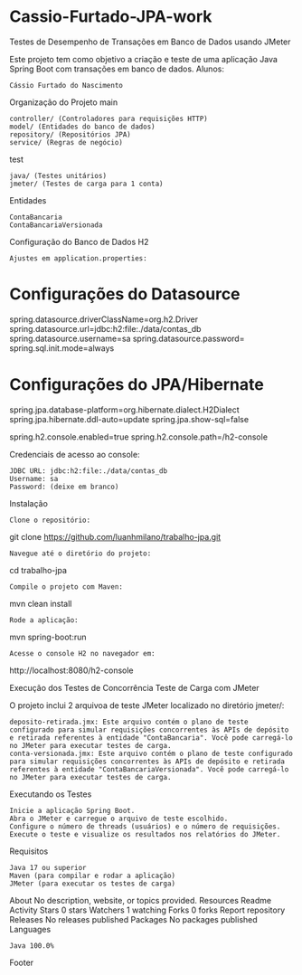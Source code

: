 # Cassio-Furtado-JPA-work
Testes de Desempenho de Transações em Banco de Dados usando JMeter

Este projeto tem como objetivo a criação e teste de uma aplicação Java Spring Boot com transações em banco de dados.
Alunos:

    Cássio Furtado do Nascimento

Organização do Projeto
main

    controller/ (Controladores para requisições HTTP)
    model/ (Entidades do banco de dados)
    repository/ (Repositórios JPA)
    service/ (Regras de negócio)

test

    java/ (Testes unitários)
    jmeter/ (Testes de carga para 1 conta)

Entidades

    ContaBancaria
    ContaBancariaVersionada

Configuração do Banco de Dados H2

    Ajustes em application.properties:

# Configurações do Datasource
spring.datasource.driverClassName=org.h2.Driver
spring.datasource.url=jdbc:h2:file:./data/contas_db
spring.datasource.username=sa
spring.datasource.password=
spring.sql.init.mode=always

# Configurações do JPA/Hibernate
spring.jpa.database-platform=org.hibernate.dialect.H2Dialect
spring.jpa.hibernate.ddl-auto=update
spring.jpa.show-sql=false

spring.h2.console.enabled=true
spring.h2.console.path=/h2-console

Credenciais de acesso ao console:

    JDBC URL: jdbc:h2:file:./data/contas_db
    Username: sa
    Password: (deixe em branco)

Instalação

    Clone o repositório:

git clone https://github.com/luanhmilano/trabalho-jpa.git

    Navegue até o diretório do projeto:

cd trabalho-jpa

    Compile o projeto com Maven:

mvn clean install

    Rode a aplicação:

mvn spring-boot:run

    Acesse o console H2 no navegador em:

http://localhost:8080/h2-console

Execução dos Testes de Concorrência
Teste de Carga com JMeter

O projeto inclui 2 arquivoa de teste JMeter localizado no diretório jmeter/:

    deposito-retirada.jmx: Este arquivo contém o plano de teste configurado para simular requisições concorrentes às APIs de depósito e retirada referentes à entidade "ContaBancaria". Você pode carregá-lo no JMeter para executar testes de carga.
    conta-versionada.jmx: Este arquivo contém o plano de teste configurado para simular requisições concorrentes às APIs de depósito e retirada referentes à entidade "ContaBancariaVersionada". Você pode carregá-lo no JMeter para executar testes de carga.

Executando os Testes

    Inicie a aplicação Spring Boot.
    Abra o JMeter e carregue o arquivo de teste escolhido.
    Configure o número de threads (usuários) e o número de requisições.
    Execute o teste e visualize os resultados nos relatórios do JMeter.

Requisitos

    Java 17 ou superior
    Maven (para compilar e rodar a aplicação)
    JMeter (para executar os testes de carga)

About
No description, website, or topics provided.
Resources
Readme
Activity
Stars
0 stars
Watchers
1 watching
Forks
0 forks
Report repository
Releases
No releases published
Packages
No packages published
Languages

    Java 100.0% 

Footer
